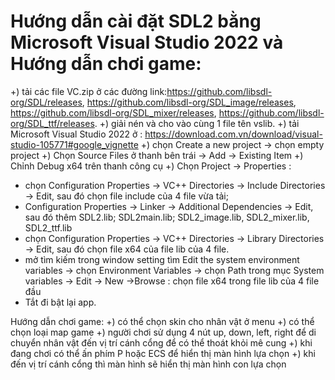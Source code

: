 # Hướng dẫn cài đặt SDL2 bằng Microsoft Visual Studio 2022 và Hướng dẫn chơi game:
+) tải các file VC.zip ở các đường link:https://github.com/libsdl-org/SDL/releases, https://github.com/libsdl-org/SDL_image/releases, https://github.com/libsdl-org/SDL_mixer/releases, https://github.com/libsdl-org/SDL_ttf/releases.
+) giải nén và cho vào cùng 1 file tên vslib.
+) tải Microsoft Visual Studio 2022 ở : https://download.com.vn/download/visual-studio-105771#google_vignette
+) chọn Create a new project -> chọn empty project
+) Chọn Source Files ở thanh bên trái -> Add -> Existing Item
+) Chỉnh Debug x64 trên thanh công cụ
+) Chọn Project -> Properties :
- chọn Configuration Properties -> VC++ Directories -> Include Directories -> Edit, sau đó chọn file include của 4 file vừa tải;
- Configuration Properties -> Linker -> Additional Dependencies -> Edit, sau đó thêm SDL2.lib; SDL2main.lib; SDL2_image.lib, SDL2_mixer.lib, SDL2_ttf.lib
- chọn Configuration Properties -> VC++ Directories -> Library Directories -> Edit, sau đó chọn file x64 của file lib của 4 file.
- mở tìm kiếm trong window setting tìm Edit the system environment variables -> chọn Environment Variables -> chọn Path trong mục System variables -> Edit -> New ->Browse : chọn file x64 trong file lib của 4 file đầu
- Tắt đi bật lại app.

Hướng dẫn chơi game: 
+) có thể chọn skin cho nhân vật ở menu
+) có thể chọn loại map game
+) người chơi sử dụng 4 nút up, down, left, right để di chuyển nhân vật đến vị trí cánh cổng để có thể thoát khỏi mê cung
+) khi đang chơi có thể ấn phím P hoặc ECS để hiển thị màn hình lựa chọn
+) khi đến vị trí cánh cổng thì màn hình sẽ hiển thị màn hình con lựa chọn
